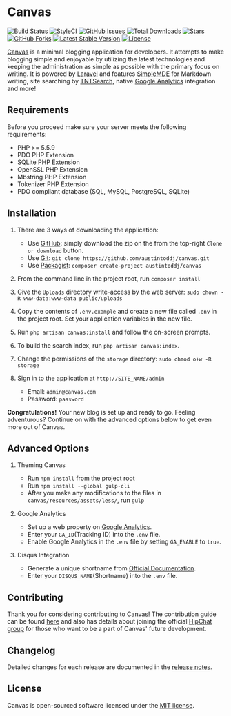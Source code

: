 # Canvas

<a href="https://travis-ci.org/austintoddj/canvas" target="_blank"><img src="https://travis-ci.org/austintoddj/canvas.svg?branch=master" alt="Build Status"></a> 
<a href="https://styleci.io/repos/52815899" target="_blank"><img src="https://styleci.io/repos/52815899/shield?style=flat" alt="StyleCI"></a>
<a href="https://github.com/austintoddj/canvas/issues"><img src="https://img.shields.io/github/issues/austintoddj/canvas.svg" alt="GitHub Issues"></a>
<a href="https://packagist.org/packages/austintoddj/canvas" target="_blank"><img src="https://poser.pugx.org/austintoddj/canvas/downloads" alt="Total Downloads"></a>
<a href="https://github.com/austintoddj/canvas/stargazers"><img src="https://img.shields.io/github/stars/austintoddj/canvas.svg" alt="Stars"></a>
<a href="https://github.com/austintoddj/canvas/network"><img src="https://img.shields.io/github/forks/austintoddj/canvas.svg" alt="GitHub Forks"></a>
<a href="https://packagist.org/packages/austintoddj/canvas" target="_blank"><img src="https://poser.pugx.org/austintoddj/canvas/v/stable" alt="Latest Stable Version"></a>
<a href="https://github.com/austintoddj/canvas/blob/master/LICENSE"><img src="https://poser.pugx.org/austintoddj/canvas/license" alt="License"></a>

[Canvas](http://canvas.toddaustin.io) is a minimal blogging application for developers. It attempts to make blogging simple and enjoyable by utilizing the latest technologies and keeping the administration as simple as possible with the primary focus on writing. It is powered by [Laravel](https://laravel.com) and features [SimpleMDE](https://simplemde.com) for Markdown writing, site searching by [TNTSearch](https://github.com/teamtnt/tntsearch), native [Google Analytics](https://www.google.com/analytics/#?modal_active=none) integration and more!

## Requirements

Before you proceed make sure your server meets the following requirements:

- PHP >= 5.5.9
- PDO PHP Extension
- SQLite PHP Extension
- OpenSSL PHP Extension
- Mbstring PHP Extension
- Tokenizer PHP Extension
- PDO compliant database (SQL, MySQL, PostgreSQL, SQLite)

## Installation

1. There are 3 ways of downloading the application:
    * Use [GitHub](https://github.com): simply download the zip on the from the top-right `Clone or download` button.
    * Use [Git](https://git-scm.com): `git clone https://github.com/austintoddj/canvas.git`
    * Use [Packagist](https://packagist.org): `composer create-project austintoddj/canvas`
    
2. From the command line in the project root, run `composer install`
3. Give the `Uploads` directory write-access by the web server: `sudo chown -R www-data:www-data public/uploads`
4. Copy the contents of `.env.example` and create a new file called `.env` in the project root. Set your application variables in the new file.
5. Run `php artisan canvas:install` and follow the on-screen prompts.
6. To build the search index, run `php artisan canvas:index`.
7. Change the permissions of the `storage` directory: `sudo chmod o+w -R storage`
8. Sign in to the application at `http://SITE_NAME/admin`
    * Email: `admin@canvas.com`
    * Password: `password`
    
**Congratulations!** Your new blog is set up and ready to go. Feeling adventurous? Continue on with the advanced options below to get even more out of Canvas.

## Advanced Options

1. Theming Canvas
    * Run `npm install` from the project root
    * Run `npm install --global gulp-cli`
    * After you make any modifications to the files in `canvas/resources/assets/less/`, run `gulp`
    
2. Google Analytics
    * Set up a web property on [Google Analytics](https://www.google.com/analytics/#?modal_active=none).
    * Enter your `GA_ID`(Tracking ID) into the `.env` file.
    * Enable Google Analytics in the `.env` file by setting `GA_ENABLE` to `true`.
    
3. Disqus Integration
    * Generate a unique shortname from [Official Documentation](https://help.disqus.com/customer/portal/articles/466208-what-s-a-shortname-).
    * Enter your `DISQUS_NAME`(Shortname) into the `.env` file.

## Contributing

Thank you for considering contributing to Canvas! The contribution guide can be found [here](https://github.com/austintoddj/Canvas/blob/master/CONTRIBUTING.md) and also has details about joining the official [HipChat group](https://canvas-blog.hipchat.com/home) for those who want to be a part of Canvas' future development.

## Changelog

Detailed changes for each release are documented in the [release notes](https://github.com/austintoddj/Canvas/releases).

## License

Canvas is open-sourced software licensed under the [MIT license](https://github.com/austintoddj/Canvas/blob/master/LICENSE).
